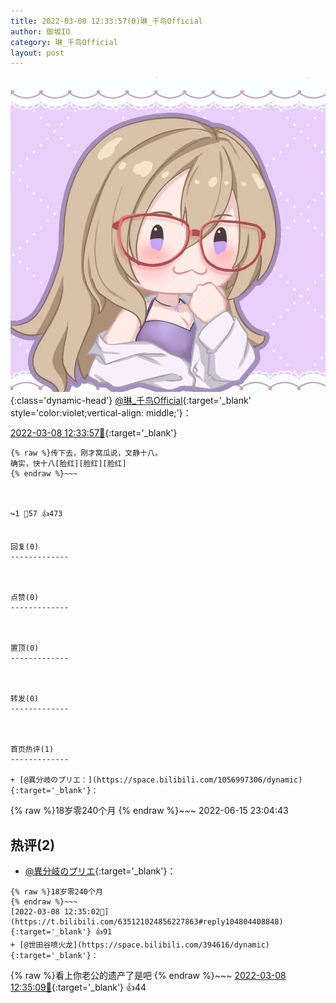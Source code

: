 ```yaml
---
title: 2022-03-08 12:33:57(0)琳_千鸟Official
author: 御坂IO
category: 琳_千鸟Official
layout: post
---
```


![img](/images/c0a88f85ebd0d056f37b114e0748e69556c8b488.jpg){:class='dynamic-head'}
[@琳_千鸟Official](https://space.bilibili.com/1620923329/dynamic){:target='_blank' style='color:violet;vertical-align: middle;'}：

[2022-03-08 12:33:57🔗](https://t.bilibili.com/635121024856227863){:target='_blank'}

~~~
{% raw %}传下去，刚才窝瓜说，文静十八。
确实，快十八[脸红][脸红][脸红]
{% endraw %}~~~



↪️1 💬57 👍473


回复(0)
-------------



点赞(0)
-------------



置顶(0)
-------------



转发(0)
-------------



首页热评(1)
-------------

+ [@異分岐のプリエ：](https://space.bilibili.com/1056997306/dynamic){:target='_blank'}：
~~~
{% raw %}18岁零240个月
{% endraw %}~~~
2022-06-15 23:04:43


热评(2)
-------------

+ [@異分岐のプリエ](https://space.bilibili.com/1056997306/dynamic){:target='_blank'}：
~~~
{% raw %}18岁零240个月
{% endraw %}~~~
[2022-03-08 12:35:02🔗](https://t.bilibili.com/635121024856227863#reply104804408848){:target='_blank'} 👍91
+ [@世田谷喷火龙](https://space.bilibili.com/394616/dynamic){:target='_blank'}：
~~~
{% raw %}看上你老公的遗产了是吧
{% endraw %}~~~
[2022-03-08 12:35:09🔗](https://t.bilibili.com/635121024856227863#reply104804334592){:target='_blank'} 👍44


